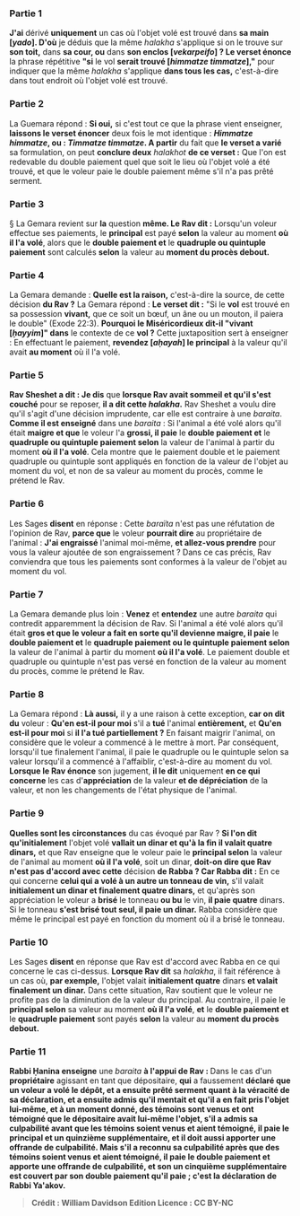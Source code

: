 
### Partie 1
<b>J'ai</b> dérivé <b>uniquement</b> un cas où l'objet volé est trouvé dans <b>sa main [<i>yado</i>]. D'où</b> je déduis que la même <i>halakha</i> s'applique si on le trouve sur <b>son toit,</b> dans <b>sa cour, ou</b> dans <b>son enclos [<i>vekarpeifo</i>] ? Le verset énonce</b> la phrase répétitive <b>"si</b> le vol <b>serait trouvé [<i>himmatze timmatze</i>],"</b> pour indiquer que la même <i>halakha</i> s'applique <b>dans tous les cas,</b> c'est-à-dire dans tout endroit où l'objet volé est trouvé.

### Partie 2
La Guemara répond : <b>Si oui,</b> si c'est tout ce que la phrase vient enseigner, <b>laissons le verset énoncer</b> deux fois le mot identique : <b><i>Himmatze himmatze</i>, ou : <i>Timmatze timmatze</i>. A partir</b> du fait que <b>le verset a varié</b> sa formulation, on peut <b>conclure deux</b> <i>halakhot</i> <b>de ce verset :</b> Que l'on est redevable du double paiement quel que soit le lieu où l'objet volé a été trouvé, et que le voleur paie le double paiement même s'il n'a pas prêté serment.

### Partie 3
§ La Gemara revient sur <b>la</b> question <b>même. Le Rav dit :</b> Lorsqu'un voleur effectue ses paiements, le <b>principal</b> est payé <b>selon</b> la valeur au moment <b>où il l'a volé</b>, alors que le <b>double paiement et</b> le <b>quadruple ou quintuple paiement</b> sont calculés <b>selon</b> la valeur au <b>moment du procès debout.</b>

### Partie 4
La Gemara demande : <b>Quelle est la raison,</b> c'est-à-dire la source, de cette décision <b>du Rav ?</b> La Gemara répond : <b>Le verset dit :</b> "Si le <b>vol</b> est trouvé en sa possession <b>vivant,</b> que ce soit un bœuf, un âne ou un mouton, il paiera le double" (Exode 22:3). <b>Pourquoi le Miséricordieux dit-il "vivant [<i>ḥayyim</i>]" dans</b> le contexte de ce <b>vol ?</b> Cette juxtaposition sert à enseigner : En effectuant le paiement, <b>revendez [<i>aḥayah</i>] le principal</b> à la valeur qu'il avait <b>au moment</b> où il l'a volé</b>.

### Partie 5
<b>Rav Sheshet a dit : Je dis</b> que <b>lorsque Rav avait sommeil et qu'il s'est couché</b> pour se reposer, <b>il a dit cette <i>halakha</i>.</b> Rav Sheshet a voulu dire qu'il s'agit d'une décision imprudente, car elle est contraire à une <i>baraita</i>. <b>Comme il est enseigné</b> dans une <i>baraita</i> : Si l'animal a été volé alors qu'il était <b>maigre et que</b> le voleur l'a <b>grossi, il paie</b> le <b>double paiement et</b> le <b>quadruple ou quintuple paiement selon</b> la valeur de l'animal à partir du moment <b>où il l'a volé</b>. Cela montre que le paiement double et le paiement quadruple ou quintuple sont appliqués en fonction de la valeur de l'objet au moment du vol, et non de sa valeur au moment du procès, comme le prétend le Rav.

### Partie 6
Les Sages <b>disent</b> en réponse : Cette <i>baraïta</i> n'est pas une réfutation de l'opinion de Rav, <b>parce que</b> le voleur <b>pourrait dire</b> au propriétaire de l'animal : <b>J'ai engraissé</b> l'animal moi-même, <b>et allez-vous prendre</b> pour vous la valeur ajoutée de son engraissement ? Dans ce cas précis, Rav conviendra que tous les paiements sont conformes à la valeur de l'objet au moment du vol.

### Partie 7
La Gemara demande plus loin : <b>Venez</b> et <b>entendez</b> une autre <i>baraita</i> qui contredit apparemment la décision de Rav. Si l'animal a été volé alors qu'il était <b>gros et que le voleur a fait en sorte qu'il devienne maigre, il paie</b> le <b>double paiement et</b> le <b>quadruple paiement ou le quintuple paiement selon</b> la valeur de l'animal à partir du moment <b>où il l'a volé</b>. Le paiement double et quadruple ou quintuple n'est pas versé en fonction de la valeur au moment du procès, comme le prétend le Rav.

### Partie 8
La Gemara répond : <b>Là aussi,</b> il y a une raison à cette exception, <b>car on dit du</b> voleur : <b>Qu'en est-il pour moi</b> s'il a <b>tué</b> l'animal <b>entièrement,</b> et <b>Qu'en est-il pour moi</b> si <b>il l'a tué partiellement ?</b> En faisant maigrir l'animal, on considère que le voleur a commencé à le mettre à mort. Par conséquent, lorsqu'il tue finalement l'animal, il paie le quadruple ou le quintuple selon sa valeur lorsqu'il a commencé à l'affaiblir, c'est-à-dire au moment du vol. <b>Lorsque le Rav énonce</b> son jugement, <b>il le dit</b> uniquement <b>en ce qui concerne</b> les cas d'<b>appréciation</b> de la valeur <b>et de dépréciation</b> de la valeur, et non les changements de l'état physique de l'animal.

### Partie 9
<b>Quelles sont les circonstances</b> du cas évoqué par Rav ? <b>Si l'on dit qu'initialement</b> l'objet volé <b>vallait un dinar et qu'à la fin il valait quatre dinars,</b> et que Rav enseigne que le voleur paie le <b>principal selon</b> la valeur de l'animal au moment <b>où il l'a volé</b>, soit un dinar, <b>doit-on dire que Rav n'est pas d'accord avec cette</b> décision <b>de Rabba ? Car Rabba dit :</b> En ce qui concerne <b>celui qui a volé à un autre un tonneau de vin,</b> s'il valait <b>initialement un dinar et finalement quatre dinars,</b> et qu'après son appréciation le voleur a <b>brisé</b> le tonneau <b>ou bu</b> le vin, <b>il paie quatre</b> dinars. Si le tonneau <b>s'est brisé tout seul, il paie un dinar.</b> Rabba considère que même le principal est payé en fonction du moment où il a brisé le tonneau.

### Partie 10
Les Sages <b>disent</b> en réponse que Rav est d'accord avec Rabba en ce qui concerne le cas ci-dessus. <b>Lorsque Rav dit</b> sa <i>halakha</i>, il fait référence à un cas où, <b>par exemple,</b> l'objet valait <b>initialement quatre</b> dinars <b>et valait finalement un dinar.</b> Dans cette situation, Rav soutient que le voleur ne profite pas de la diminution de la valeur du principal. Au contraire, il paie le <b>principal selon</b> sa valeur au moment <b>où il l'a volé</b>, <b>et</b> le <b>double paiement et</b> le <b>quadruple paiement</b> sont payés <b>selon</b> la valeur au <b>moment du procès debout.</b>

### Partie 11
<b>Rabbi Ḥanina enseigne</b> une <i>baraita</i> <b>à l'appui de Rav : </b> Dans le cas d'un <b>propriétaire</b> agissant en tant que dépositaire, <b>qui</b> a faussement <b>déclaré que <b>un voleur</b> a volé le <b>dépôt, et</b> a ensuite <b>prêté serment</b> quant à la véracité de sa déclaration, <b>et</b> a ensuite <b>admis</b> qu'il mentait et qu'il a en fait pris l'objet lui-même, <b>et</b> à un moment donné, des <b>témoins sont venus</b> et ont témoigné que le dépositaire avait lui-même l'objet, <b>s'il a admis</b> sa culpabilité <b>avant que les témoins soient venus</b> et aient témoigné, <b>il paie</b> le <b>principal et</b> un <b>quinzième supplémentaire, et</b> il doit aussi apporter <b>une offrande de culpabilité. Mais s'il a reconnu</b> sa culpabilité <b>après que des témoins soient venus</b> et aient témoigné, <b>il paie</b> le <b>double paiement et</b> apporte <b>une offrande de culpabilité, et son <b>un cinquième supplémentaire est couvert par son double paiement</b> qu'il paie ; <b>c'est la déclaration de Rabbi Ya'akov.</b>

>Crédit : William Davidson Edition
>Licence : CC BY-NC